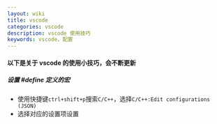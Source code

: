 ```yaml
---
layout: wiki
title: vscode
categories: vscode
description: vscode 使用技巧
keywords: vscode，配置
---
```


#### 以下是关于 vscode 的使用小技巧，会不断更新

##### 设置 #define 定义的宏

- 使用快捷键`ctrl+shift+p`搜索`C/C++`，选择`C/C++:Edit configurations (JSON)`
- 选择对应的设置项设置
